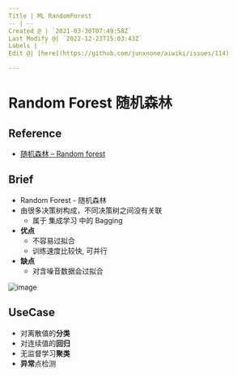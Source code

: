 ```yaml
---
Title | ML RandomForest
-- | --
Created @ | `2021-03-30T07:49:58Z`
Last Modify @| `2022-12-23T15:03:43Z`
Labels | ``
Edit @| [here](https://github.com/junxnone/aiwiki/issues/114)

---
```


# Random Forest 随机森林

## Reference
- [随机森林 – Random forest](https://easyai.tech/ai-definition/random-forest/)

## Brief
- Random Forest - 随机森林
- 由很多决策树构成，不同决策树之间没有关联
  - 属于 集成学习 中的 Bagging
- **优点**
  - 不容易过拟合
  - 训练速度比较快, 可并行
- **缺点**
  - 对含噪音数据会过拟合


![image](https://user-images.githubusercontent.com/2216970/112955448-03bdc600-9172-11eb-9794-463f0768b79e.png)

## UseCase

- 对离散值的**分类**
- 对连续值的**回归**
- 无监督学习**聚类**
- **异常**点检测
